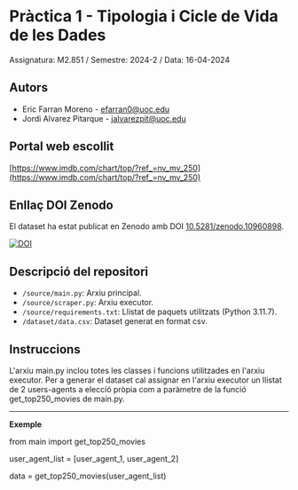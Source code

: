 # Pràctica 1 - Tipologia i Cicle de Vida de les Dades

Assignatura: M2.851 / Semestre: 2024-2 / Data: 16-04-2024

## Autors
  * Eric Farran Moreno - [efarran0@uoc.edu](efarran0@uoc.edu)
  * Jordi Alvarez Pitarque - [jalvarezpit@uoc.edu](jalvarezpit@uoc.edu)

## Portal web escollit
[https://www.imdb.com/chart/top/?ref_=nv_mv_250](https://www.imdb.com/chart/top/?ref_=nv_mv_250)

## Enllaç DOI Zenodo
El dataset ha estat publicat en Zenodo amb DOI [10.5281/zenodo.10960898](https://doi.org/10.5281/zenodo.10960898).

[![DOI](https://zenodo.org/badge/DOI/10.5281/zenodo.10960898.svg)](https://doi.org/10.5281/zenodo.10960898)

## Descripció del repositori
  * `/source/main.py`: Arxiu principal.
  * `/source/scraper.py`: Arxiu executor.
  * `/source/requirements.txt`: Llistat de paquets utilitzats (Python 3.11.7).
  * `/dataset/data.csv`: Dataset generat en format csv.

## Instruccions
L'arxiu main.py inclou totes les classes i funcions utilitzades en l'arxiu executor.
Per a generar el dataset cal assignar en l'arxiu executor un llistat de 2 users-agents a elecció pròpia com a paràmetre de la funció get_top250_movies de main.py.

***
**Exemple**

from main import get_top250_movies

user_agent_list = [user_agent_1, user_agent_2]

data = get_top250_movies(user_agent_list)
